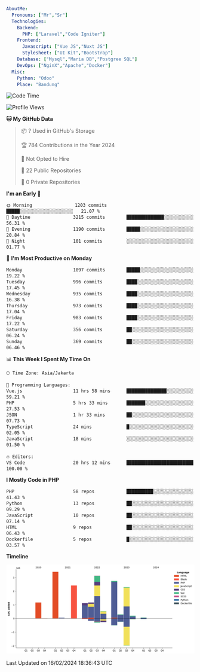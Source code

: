 ```yaml
AboutMe:
  Pronouns: ["Mr","Sr"]
  Technologies:
    Backend:
      PHP: ["Laravel","Code Igniter"]
    Frontend:
      Javascript: ["Vue JS","Nuxt JS"]
      Stylesheet: ["UI Kit","Bootstrap"]
    Database: ["Mysql","Maria DB","Postgree SQL"]
    DevOps: ["NginX","Apache","Docker"]
  Misc:
    Python: "Odoo"
    Place: "Bandung"
```

<!--START_SECTION:waka-->
![Code Time](http://img.shields.io/badge/Code%20Time-1%2C224%20hrs%2027%20mins-blue)

![Profile Views](http://img.shields.io/badge/Profile%20Views-0-blue)

**🐱 My GitHub Data** 

> 📦 ? Used in GitHub's Storage 
 > 
> 🏆 784 Contributions in the Year 2024
 > 
> 🚫 Not Opted to Hire
 > 
> 📜 22 Public Repositories 
 > 
> 🔑 0 Private Repositories 
 > 
**I'm an Early 🐤** 

```text
🌞 Morning                1203 commits        █████░░░░░░░░░░░░░░░░░░░░   21.07 % 
🌆 Daytime                3215 commits        ██████████████░░░░░░░░░░░   56.31 % 
🌃 Evening                1190 commits        █████░░░░░░░░░░░░░░░░░░░░   20.84 % 
🌙 Night                  101 commits         ░░░░░░░░░░░░░░░░░░░░░░░░░   01.77 % 
```
📅 **I'm Most Productive on Monday** 

```text
Monday                   1097 commits        █████░░░░░░░░░░░░░░░░░░░░   19.22 % 
Tuesday                  996 commits         ████░░░░░░░░░░░░░░░░░░░░░   17.45 % 
Wednesday                935 commits         ████░░░░░░░░░░░░░░░░░░░░░   16.38 % 
Thursday                 973 commits         ████░░░░░░░░░░░░░░░░░░░░░   17.04 % 
Friday                   983 commits         ████░░░░░░░░░░░░░░░░░░░░░   17.22 % 
Saturday                 356 commits         ██░░░░░░░░░░░░░░░░░░░░░░░   06.24 % 
Sunday                   369 commits         ██░░░░░░░░░░░░░░░░░░░░░░░   06.46 % 
```


📊 **This Week I Spent My Time On** 

```text
🕑︎ Time Zone: Asia/Jakarta

💬 Programming Languages: 
Vue.js                   11 hrs 58 mins      ███████████████░░░░░░░░░░   59.21 % 
PHP                      5 hrs 33 mins       ███████░░░░░░░░░░░░░░░░░░   27.53 % 
JSON                     1 hr 33 mins        ██░░░░░░░░░░░░░░░░░░░░░░░   07.73 % 
TypeScript               24 mins             █░░░░░░░░░░░░░░░░░░░░░░░░   02.05 % 
JavaScript               18 mins             ░░░░░░░░░░░░░░░░░░░░░░░░░   01.50 % 

🔥 Editors: 
VS Code                  20 hrs 12 mins      █████████████████████████   100.00 % 
```

**I Mostly Code in PHP** 

```text
PHP                      58 repos            ██████████░░░░░░░░░░░░░░░   41.43 % 
Python                   13 repos            ██░░░░░░░░░░░░░░░░░░░░░░░   09.29 % 
JavaScript               10 repos            ██░░░░░░░░░░░░░░░░░░░░░░░   07.14 % 
HTML                     9 repos             ██░░░░░░░░░░░░░░░░░░░░░░░   06.43 % 
Dockerfile               5 repos             █░░░░░░░░░░░░░░░░░░░░░░░░   03.57 % 
```



**Timeline**

![Lines of Code chart](https://raw.githubusercontent.com/vheins/vheins/main/assets/bar_graph.png)


 Last Updated on 16/02/2024 18:36:43 UTC
<!--END_SECTION:waka-->
